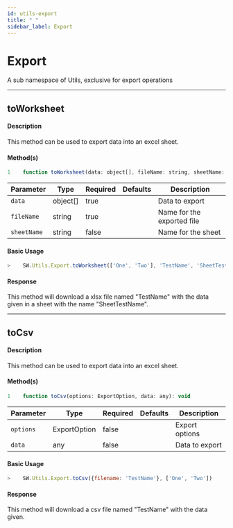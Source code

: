 ```yaml
---
id: utils-export
title: " "
sidebar_label: Export
---
```


# Export

A sub namespace of Utils, exclusive for export operations

---

## toWorksheet

#### Description

This method can be used to export data into an excel sheet.

#### Method(s)

```javascript
1    function toWorksheet(data: object[], fileName: string, sheetName: string = undefined)
```

<table className="custom-table">
    <thead>
        <tr>
            <th>Parameter</th>
            <th>Type</th>
            <th>Required</th>
            <th>Defaults</th>
            <th>Description</th>
        </tr>
    </thead>
    <tbody>
        <tr className="selected">
            <td><code>data</code></td>
            <td>object[]</td>
            <td>true</td>
            <td></td>
            <td>Data to export</td>
        </tr>
        <tr className="selected">
            <td><code>fileName</code></td>
            <td>string</td>
            <td>true</td>
            <td></td>
            <td>Name for the exported file</td>
        </tr>
        <tr className="selected">
            <td><code>sheetName</code></td>
            <td>string</td>
            <td>false</td>
            <td></td>
            <td>Name for the sheet</td>
        </tr>
    </tbody>
</table>

#### Basic Usage

```javascript
>    SW.Utils.Export.toWorksheet(['One', 'Two'], 'TestName', 'SheetTestName');
```

#### Response

This method will download a xlsx file named "TestName" with the data given in a sheet with the name "SheetTestName".

---

## toCsv

#### Description

This method can be used to export data into an excel sheet.

#### Method(s)

```javascript
1    function toCsv(options: ExportOption, data: any): void
```

<table className="custom-table">
    <thead>
        <tr>
            <th>Parameter</th>
            <th>Type</th>
            <th>Required</th>
            <th>Defaults</th>
            <th>Description</th>
        </tr>
    </thead>
    <tbody>
        <tr className="selected">
            <td><code>options</code></td>
            <td>ExportOption</td>
            <td>false</td>
            <td></td>
            <td>Export options</td>
        </tr>
        <tr className="selected">
            <td><code>data</code></td>
            <td>any</td>
            <td>false</td>
            <td></td>
            <td>Data to export</td>
        </tr>
    </tbody>
</table>

#### Basic Usage

```javascript
>    SW.Utils.Export.toCsv({filename: 'TestName'}, ['One', 'Two'])
```

#### Response

This method will download a csv file named "TestName" with the data given.